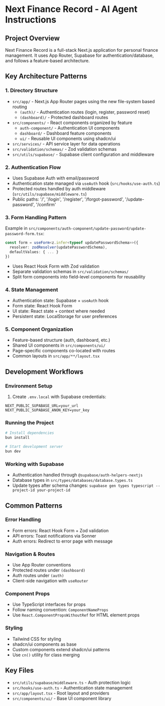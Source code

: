 # Next Finance Record - AI Agent Instructions

## Project Overview

Next Finance Record is a full-stack Next.js application for personal finance management. It uses App Router, Supabase for authentication/database, and follows a feature-based architecture.

## Key Architecture Patterns

### 1. Directory Structure

- `src/app/` - Next.js App Router pages using the new file-system based routing
  - `(auth)/` - Authentication routes (login, register, password reset)
  - `(dashboard)/` - Protected dashboard routes
- `src/components/` - React components organized by feature
  - `auth-component/` - Authentication UI components
  - `dashboard/` - Dashboard feature components
  - `ui/` - Reusable UI components using shadcn/ui
- `src/services/` - API service layer for data operations
- `src/validation/schemas/` - Zod validation schemas
- `src/utils/supabase/` - Supabase client configuration and middleware

### 2. Authentication Flow

- Uses Supabase Auth with email/password
- Authentication state managed via `useAuth` hook (`src/hooks/use-auth.ts`)
- Protected routes handled by auth middleware (`src/utils/supabase/middleware.ts`)
- Public paths: '/', '/login', '/register', '/forgot-password', '/update-password', '/confirm'

### 3. Form Handling Pattern

Example in `src/components/auth-component/update-password/update-password-form.tsx`:

```typescript
const form = useForm<z.infer<typeof updatePasswordSchema>>({
  resolver: zodResolver(updatePasswordSchema),
  defaultValues: { ... }
})
```

- Uses React Hook Form with Zod validation
- Separate validation schemas in `src/validation/schemas/`
- Split form components into field-level components for reusability

### 4. State Management

- Authentication state: Supabase + `useAuth` hook
- Form state: React Hook Form
- UI state: React state + context where needed
- Persistent state: LocalStorage for user preferences

### 5. Component Organization

- Feature-based structure (auth, dashboard, etc.)
- Shared UI components in `src/components/ui/`
- Page-specific components co-located with routes
- Common layouts in `src/app/**/layout.tsx`

## Development Workflows

### Environment Setup

1. Create `.env.local` with Supabase credentials:

```
NEXT_PUBLIC_SUPABASE_URL=your_url
NEXT_PUBLIC_SUPABASE_ANON_KEY=your_key
```

### Running the Project

```bash
# Install dependencies
bun install

# Start development server
bun dev
```

### Working with Supabase

- Authentication handled through `@supabase/auth-helpers-nextjs`
- Database types in `src/types/databases/database.types.ts`
- Update types after schema changes: `supabase gen types typescript --project-id your-project-id`

## Common Patterns

### Error Handling

- Form errors: React Hook Form + Zod validation
- API errors: Toast notifications via Sonner
- Auth errors: Redirect to error page with message

### Navigation & Routes

- Use App Router conventions
- Protected routes under `(dashboard)`
- Auth routes under `(auth)`
- Client-side navigation with `useRouter`

### Component Props

- Use TypeScript interfaces for props
- Follow naming convention: `ComponentNameProps`
- Use `React.ComponentPropsWithoutRef` for HTML element props

### Styling

- Tailwind CSS for styling
- shadcn/ui components as base
- Custom components extend shadcn/ui patterns
- Use `cn()` utility for class merging

## Key Files

- `src/utils/supabase/middleware.ts` - Auth protection logic
- `src/hooks/use-auth.ts` - Authentication state management
- `src/app/layout.tsx` - Root layout and providers
- `src/components/ui/` - Base UI component library
